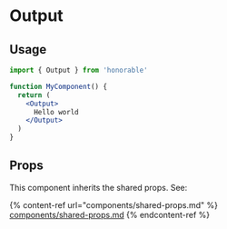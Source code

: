 # Output

## Usage

```jsx
import { Output } from 'honorable'

function MyComponent() {
  return (
    <Output>
      Hello world
    </Output>
  )
}
```

## Props

This component inherits the shared props. See:

{% content-ref url="components/shared-props.md" %}
[components/shared-props.md](components/shared-props.md)
{% endcontent-ref %}

